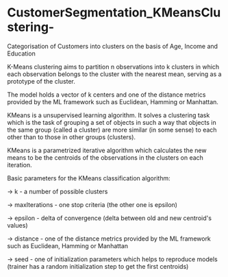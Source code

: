# CustomerSegmentation_KMeansClustering-
Categorisation of Customers into clusters on the basis of Age, Income and Education  


K-Means clustering aims to partition n observations into k clusters in which each observation belongs to the cluster with the nearest mean, serving as a prototype of the cluster.

The model holds a vector of k centers and one of the distance metrics provided by the ML framework such as Euclidean, Hamming or Manhattan.

KMeans is a unsupervised learning algorithm. It solves a clustering task which is the task of grouping a set of objects in such a way that objects in the same group (called a cluster) are more similar (in some sense) to each other than to those in other groups (clusters).

KMeans is a parametrized iterative algorithm which calculates the new means to be the centroids of the observations in the clusters on each iteration.

Basic parameters for the KMeans classification algorithm:

-> k - a number of possible clusters

-> maxIterations - one stop criteria (the other one is epsilon)

-> epsilon - delta of convergence (delta between old and new centroid's values)

-> distance - one of the distance metrics provided by the ML framework such as Euclidean, Hamming or Manhattan

-> seed - one of initialization parameters which helps to reproduce models (trainer has a random initialization step to get the first centroids)

